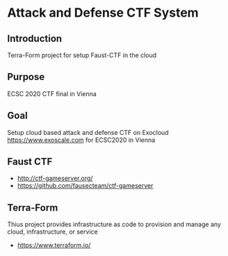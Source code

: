 # Attack and Defense CTF System
## Introduction
Terra-Form project for setup Faust-CTF in the cloud

## Purpose
ECSC 2020 CTF final in Vienna

## Goal
Setup cloud based attack and defense CTF on Exocloud https://www.exoscale.com for ECSC2020 in Vienna

## Faust CTF
* http://ctf-gameserver.org/ 
* https://github.com/fausecteam/ctf-gameserver

## Terra-Form
Thius project provides infrastructure as code to provision and manage any cloud, infrastructure, or service
* https://www.terraform.io/
